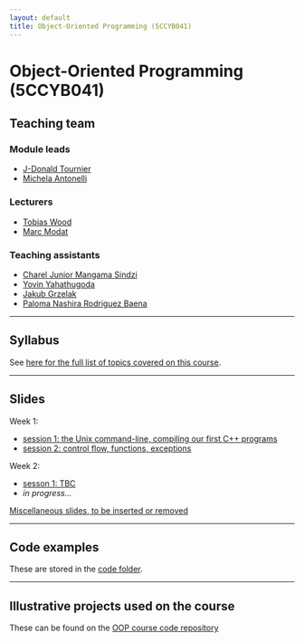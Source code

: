 ```yaml
---
layout: default
title: Object-Oriented Programming (5CCYB041)
---
```


# Object-Oriented Programming (5CCYB041)

## Teaching team

### Module leads

- [J-Donald Tournier](mailto:jacques-donald.tournier@kcl.ac.uk)
- [Michela Antonelli](mailto:michela.antonelli@kcl.ac.uk)

### Lecturers

- [Tobias Wood](mailto:tobias.wood@kcl.ac.uk)
- [Marc Modat](mailto:marc.modat@kcl.ac.uk)

### Teaching assistants

- [Charel Junior Mangama Sindzi](mailto:charel.mangama_sindzi@kcl.ac.uk)
- [Yovin Yahathugoda](mailto:yovin.yahathugoda@kcl.ac.uk)
- [Jakub Grzelak](mailto:jakub.grzelak@kcl.ac.uk)
- [Paloma Nashira Rodriguez Baena](mailto:paloma.rodriguez_baena@kcl.ac.uk)

---

## Syllabus

See [here for the full list of topics covered on this course](https://kcl-bmeis.github.io/OOP/syllabus).

---

## Slides

Week 1:
- [session 1: the Unix command-line, compiling our first C++ programs](https://kcl-bmeis.github.io/OOP/week1A)
- [session 2: control flow, functions, exceptions](https://kcl-bmeis.github.io/OOP/week1B)

Week 2:
- [sesson 1: TBC](https://kcl-bmeis.github.io/OOP/week2A)
- _in progress..._

[Miscellaneous slides, to be inserted or removed](https://kcl-bmeis.github.io/OOP/misc)

---

## Code examples

These are stored in the [code folder](https://github.com/kcl-bmeis/oop/tree/main/code/).

---

## Illustrative projects used on the course

These can be found on the [OOP course code repository](https://github.com/kcl-bmeis/oop/blob/main/projects)
